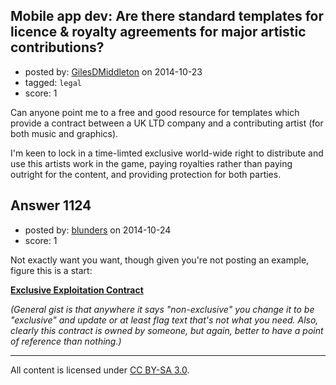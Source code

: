 ## Mobile app dev: Are there standard templates for licence & royalty agreements for major artistic contributions?

- posted by: [GilesDMiddleton](https://stackexchange.com/users/268546/gilesdmiddleton) on 2014-10-23
- tagged: `legal`
- score: 1

Can anyone point me to a free and good resource for templates which provide a contract between a UK LTD company and a contributing artist (for both music and graphics).

I'm keen to lock in a time-limted exclusive world-wide right to distribute and use this artists work in the game, paying royalties rather than paying outright for the content, and providing protection for both parties.

 


## Answer 1124

- posted by: [blunders](https://stackexchange.com/users/216182/blunders) on 2014-10-24
- score: 1

<p>Not exactly want you want, though given you're not posting an example, figure this is a start: </p>

<p><a href="http://www.tribeofnoise.com/econtract/Exploitationcontract_nonexclusive.pdf" rel="nofollow"><strong>Exclusive Exploitation Contract</strong></a></p>

<p><em>(General gist is that anywhere it says "non-exclusive" you change it to be "exclusive" and update or at least flag text that's not what you need. Also, clearly this contract is owned by someone, but again, better to have a point of reference than nothing.)</em></p>




---

All content is licensed under [CC BY-SA 3.0](https://creativecommons.org/licenses/by-sa/3.0/).
